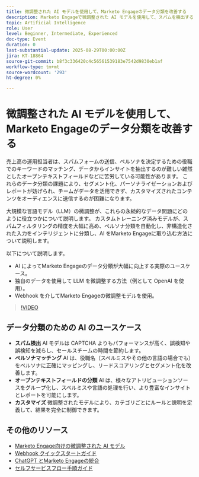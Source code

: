 ```yaml
---
title: 微調整された AI モデルを使用して、Marketo Engageのデータ分類を改善する
description: Marketo Engageで微調整された AI モデルを使用して、スパムを検出する方法、役職をペルソナに一致させる方法、Webhook を使用して開いているテキストフィールドを分類する方法について説明します。
topic: Artificial Intelligence
role: User
level: Beginner, Intermediate, Experienced
doc-type: Event
duration: 0
last-substantial-update: 2025-08-29T00:00:00Z
jira: KT-18864
source-git-commit: b8f3c336420c4c56561539183e7542d9830eb1af
workflow-type: tm+mt
source-wordcount: '293'
ht-degree: 0%

---
```



# 微調整された AI モデルを使用して、Marketo Engageのデータ分類を改善する

売上高の運用担当者は、スパムフォームの送信、ペルソナを決定するための役職でのキーワードのマッチング、データからインサイトを抽出するのが難しい雑然としたオープンテキストフィールドなどに苦労している可能性があります。 これらのデータ分類の課題により、セグメント化、パーソナライゼーションおよびレポートが妨げられ、チームがデータを活用できず、カスタマイズされたコンテンツをオーディエンスに送信するのが困難になります。

大規模な言語モデル（LLM）の微調整が、これらの永続的なデータ問題にどのように役立つかについて説明します。 カスタムトレーニング済みモデルが、スパムフィルタリングの精度を大幅に高め、ペルソナ分類を自動化し、非構造化された入力をインテリジェントに分類し、AI をMarketo Engageに取り込む方法について説明します。

以下について説明します。

* AI によってMarketo Engageのデータ分類が大幅に向上する実際のユースケース。
* 独自のデータを使用して LLM を微調整する方法（例として OpenAI を使用）。
* Webhook を介してMarketo Engageの微調整モデルを使用。

>[!VIDEO](https://video.tv.adobe.com/v/3471388/?learn=on&enablevpops)

## データ分類のための AI のユースケース

* **スパム検出** AI モデルは CAPTCHA よりもパフォーマンスが高く、誤検知や誤検知を減らし、セールスチームの時間を節約します。
* **ペルソナマッチング** AI は、役職名（スペルミスやその他の言語の場合でも）をペルソナに正確にマッピングし、リードスコアリングとセグメント化を改善します。
* **オープンテキストフィールドの分類** AI は、様々なアトリビューションソースをグループ化し、スペルミスや言語の処理を行い、より豊富なインサイトとレポートを可能にします。
* **カスタマイズ** 微調整されたモデルにより、カテゴリごとにルールと説明を定義して、結果を完全に制御できます。


## その他のリソース

* [Marketo Engage向けの微調整された AI モデル ](https://nation.marketo.com/t5/champion-program-blogs/fine-tuned-ai-models-for-marketo/ba-p/357019)
* [Webhook クイックスタートガイド ](https://nation.marketo.com/t5/champion-program-blogs/webhook-quick-start-guide/ba-p/345717#M2640)
* [ChatGPT とMarketo Engageの統合 ](https://nation.marketo.com/t5/champion-program-blogs/integrating-chatgpt-with-marketo/ba-p/346886)
* [ セルフサービスフロー手順ガイド ](https://nation.marketo.com/t5/champion-program-blogs/self-service-flow-steps-guide/ba-p/357008)